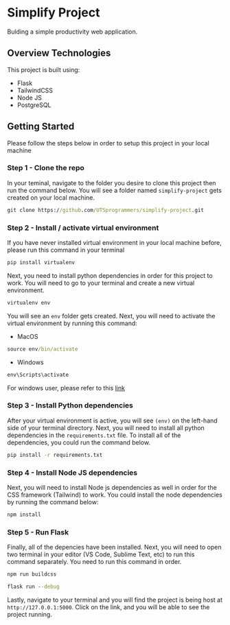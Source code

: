 # Simplify Project

Bulding a simple productivity web application.

## Overview Technologies

This project is built using:
- Flask
- TailwindCSS
- Node JS
- PostgreSQL

## Getting Started

Please follow the steps below in order to setup this project in your local machine

### Step 1 - Clone the repo

In your teminal, navigate to the folder you desire to clone this project then run the command below. You will see a folder named `simplify-project` gets created on your local machine.

```cmd
git clone https://github.com/UTSprogrammers/simplify-project.git
```

### Step 2 - Install / activate virtual environment

If you have never installed virtual environment in your local machine before, please run this command in your terminal

```cmd
pip install virtualenv
```

Next, you need to install python dependencies in order for this project to work. You will need to go to your terminal and create a new virtual environment.

```cmd
virtualenv env
```

You will see an `env` folder gets created. Next, you will need to activate the virtual environment by running this command:
- MacOS
```cmd
source env/bin/activate
```
- Windows
```cmd
env\Scripts\activate
```

For windows user, please refer to this [link](https://mothergeo-py.readthedocs.io/en/latest/development/how-to/venv-win.html#activate-the-environment)

### Step 3 - Install Python dependencies

After your virtual environment is active, you will see `(env)` on the left-hand side of your terminal directory. Next, you will need to install all python dependencies in the `requirements.txt` file. To install all of the dependencies, you could run the command below.

```cmd
pip install -r requirements.txt
```

### Step 4 - Install Node JS dependencies

Next, you will need to install Node js dependencies as well in order for the CSS framework (Tailwind) to work. You could install the node dependencies by running the command below:

```cmd
npm install
```

### Step 5 - Run Flask

Finally, all of the depencies have been installed. Next, you will need to open two terminal in your editor (VS Code, Sublime Text, etc) to run this command separately. You need to run this command in order.

```cmd
npm run buildcss
```

```cmd
flask run --debug
```

Lastly, navigate to your terminal and you will find the project is being host at `http://127.0.0.1:5000`. Click on the link, and you will be able to see the project running.